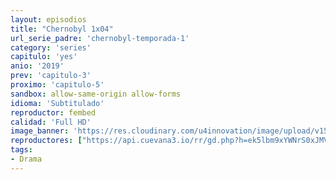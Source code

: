 ```yaml
---
layout: episodios
title: "Chernobyl 1x04"
url_serie_padre: 'chernobyl-temporada-1'
category: 'series'
capitulo: 'yes'
anio: '2019'
prev: 'capitulo-3'
proximo: 'capitulo-5'
sandbox: allow-same-origin allow-forms
idioma: 'Subtitulado'
reproductor: fembed
calidad: 'Full HD'
image_banner: 'https://res.cloudinary.com/u4innovation/image/upload/v1560310449/chernobyl-banner-min_fgx16v.jpg'
reproductores: ["https://api.cuevana3.io/rr/gd.php?h=ek5lbm9xYWNrS0xJMVp5b21KREk0dFBLbjVkaHhkRGdrOG1jbnBpUnhhS1ZuSldpbXFiR29OVFJucEdCeXJHK25MaG1ocXUwMEtDcXpxMThnODZpMU1tU3FadVkyUT09"]
tags:
- Drama
---
```













